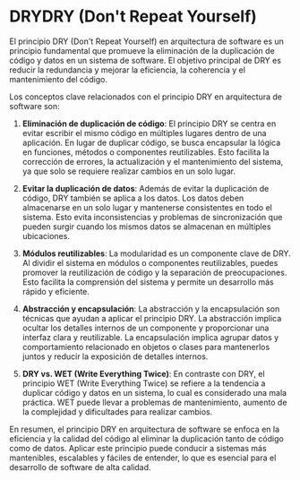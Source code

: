 # DRYDRY (Don't Repeat Yourself)  

El principio DRY (Don't Repeat Yourself) en arquitectura de software es un principio fundamental que promueve la eliminación de la duplicación de código y datos en un sistema de software. El objetivo principal de DRY es reducir la redundancia y mejorar la eficiencia, la coherencia y el mantenimiento del código.

Los conceptos clave relacionados con el principio DRY en arquitectura de software son:

1. **Eliminación de duplicación de código**: El principio DRY se centra en evitar escribir el mismo código en múltiples lugares dentro de una aplicación. En lugar de duplicar código, se busca encapsular la lógica en funciones, métodos o componentes reutilizables. Esto facilita la corrección de errores, la actualización y el mantenimiento del sistema, ya que solo se requiere realizar cambios en un solo lugar.

2. **Evitar la duplicación de datos**: Además de evitar la duplicación de código, DRY también se aplica a los datos. Los datos deben almacenarse en un solo lugar y mantenerse consistentes en todo el sistema. Esto evita inconsistencias y problemas de sincronización que pueden surgir cuando los mismos datos se almacenan en múltiples ubicaciones.

3. **Módulos reutilizables**: La modularidad es un componente clave de DRY. Al dividir el sistema en módulos o componentes reutilizables, puedes promover la reutilización de código y la separación de preocupaciones. Esto facilita la comprensión del sistema y permite un desarrollo más rápido y eficiente.

4. **Abstracción y encapsulación**: La abstracción y la encapsulación son técnicas que ayudan a aplicar el principio DRY. La abstracción implica ocultar los detalles internos de un componente y proporcionar una interfaz clara y reutilizable. La encapsulación implica agrupar datos y comportamiento relacionado en objetos o clases para mantenerlos juntos y reducir la exposición de detalles internos.

5. **DRY vs. WET (Write Everything Twice)**: En contraste con DRY, el principio WET (Write Everything Twice) se refiere a la tendencia a duplicar código y datos en un sistema, lo cual es considerado una mala práctica. WET puede llevar a problemas de mantenimiento, aumento de la complejidad y dificultades para realizar cambios.

En resumen, el principio DRY en arquitectura de software se enfoca en la eficiencia y la calidad del código al eliminar la duplicación tanto de código como de datos. Aplicar este principio puede conducir a sistemas más mantenibles, escalables y fáciles de entender, lo que es esencial para el desarrollo de software de alta calidad.
